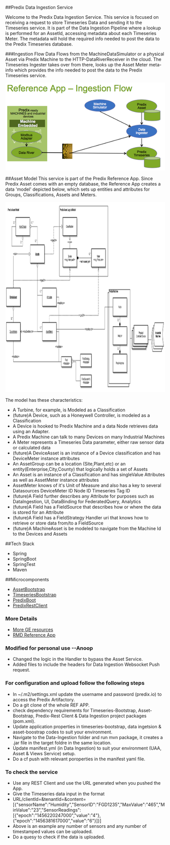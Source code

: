 ##Predix Data Ingestion Service

Welcome to the Predix Data Ingestion Service.  This service is focused on receiving a request to store Timeseries Data and sending it to the Timeseries service.  It is part of the Data Ingestion Pipeline where a lookup is performed for an AssetId, accessing metadata about each Timeseries Meter.  The metadata will hold the required info needed to post the data to the Predix Timeseries database. 

###Ingestion Flow
Data Flows from the MachineDataSimulator or a physical Asset via Predix Machine to the HTTP-DataRiverReceiver in the cloud.  The Timeseries Ingester takes over from there, looks up the Asset Meter meta-info which provides the info needed to post the data to the Predix Timeseries service. 


<img src='images/RefApp-IngestionFlow.png' > 

##Asset Model
This service is part of the Predix Reference App.  Since Predix Asset comes with an empty database, the Reference App creates a data 'model' depicted below, which sets up entities and attributes for Groups, Classifications, Assets and Meters.

<img src=images/AssetModel.png width=1200 height=600>

The model has these characteristics:
- A Turbine, for example,  is Modeled as a Classification
- (future)A Device, such as a Honeywell Controller, is modeled as a Classification
- A Device is hooked to Predix Machine and a data Node retrieves data using an Adapter.  
- A Predix Machine can talk to many Devices on many Industrial Machines
- A Meter represents a Timeseries Data parameter, either raw sensor data or calculated data
- (future)A DeviceAsset is an instance of a Device classification and has DeviceMeter instance attributes
- An AssetGroup can be a location (Site,Plant,etc) or an entity(Enterprise,City,County) that logically holds a set of Assets
- An Asset is an instance of a Classification and has singleValue Attributes as well as AssetMeter instance attributes
- AssetMeter knows of it's Unit of Measure and also has a key to several Datasources
DeviceMeter ID
Node ID
Timeseries Tag ID
- (future)A Field further describes any Attribute for purposes such as DataIngestion, UI, DataBinding for FederatedQuery, Analytics
- (future)A Field has a FieldSource that describes how or where the data is stored for an Attribute
- (future)A Field has a FieldStrategy Handler uri that knows how to retrieve or store data from/to a FieldSource
- (future)A MachineAsset is be modeled to navigate from the Machine Id to the Devices and Assets

##Tech Stack
- Spring
- SpringBoot
- SpringTest
- Maven

##Microcomponents
- [AssetBootstrap](https://github.com/PredixDev/asset-bootstrap)
- [TimeseriesBootstrap](https://github.com/predixdev/timeseries-bootstrap)
- [PredixBoot](https://github.com/predixdev/predix-boot)
- [PredixRestClient](https://github.com/predixdev/predix-boot)

### More Details
* [More GE resources](https://github.com/PredixDev/predix-rmd-ref-app/blob/master/docs/resources.md)
* [RMD Reference App](http://github.com/predixdev/predix-rmd-ref-app)

### Modified for personal use --Anoop
- Changed the logic in the Handler to bypass the Asset Service.
- Added files to include the headers for Data Ingestion Websocket Push request.

### For configuration and upload follow the following steps
- In ~/.m2/settings.xml update the username and password (predix.io) to access the Predix Artifactory.
- Do a git clone of the whole REF APP.
- check dependency requirements for Timeseries-Bootstrap, Asset-Bootstrap, Predix-Rest Client & Data Ingestion project packages (pom.xml).
- Update application properties in timeseries-bootstrap, data ingetsion & asset-boostrap codes to suit your environment.
- Navigate to the Data-Ingestion folder and run mvn package, it creates a .jar file in the target foldre in the same location.
- Update manifest.yml (in Data Ingestion) to suit your environment (UAA, Asset & Views Service) setup.
- Do a cf push with relevant poroperties in the manifest yaml file.

### To check the service
- Use any REST Client and use the URL generated when you pushed the App.
- Give the Timeseries data input in the format 
-   URL/clientId=<clientId>&tenantId=<TSS-instance-id>&content=[{"sensorName":"Humidity","SensorID":"FGD1235","MaxValue":"465","MinValue":"23","SensorReadings":[{"epoch":"1456220247000","value":"4"},{"epoch":"1456381617000","value":"6"}]}]
- Above is an example any number of sensors and any number of timestamped values can be uploaded.
- Do a quesy to check if the data is uploaded.
